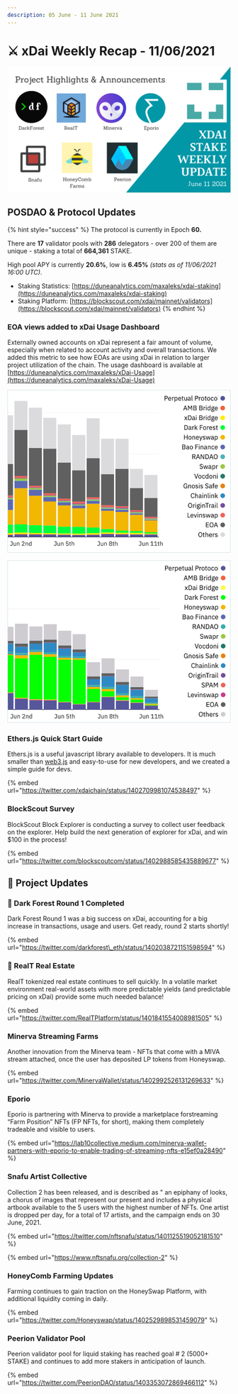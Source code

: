 ```yaml
---
description: 05 June - 11 June 2021
---
```


# ⚔️ xDai Weekly Recap - 11/06/2021

![](../../../../.gitbook/assets/green-and-black-modern-sales-marketing-presentation-1-.png)

## POSDAO & Protocol Updates

{% hint style="success" %}
The protocol is currently in Epoch **60.**  
  
There are **17** validator pools with **286** delegators - over 200 of them are unique - staking a total of **664,361** STAKE.  
  
High pool APY is currently **20.6%**, low is **6.45%** _\(stats as of 11/06/2021 16:00 UTC\)_.

* Staking Statistics: [https://duneanalytics.com/maxaleks/xdai-staking](https://duneanalytics.com/maxaleks/xdai-staking)
* Staking Platform: [https://blockscout.com/xdai/mainnet/validators](https://blockscout.com/xdai/mainnet/validators)
{% endhint %}

### EOA views added to xDai Usage Dashboard

Externally owned accounts on xDai represent a fair amount of volume, especially when related to account activity and overall transactions. We added this metric to see how EOAs are using xDai in relation to larger project utilization of the chain. The usage dashboard is available at [https://duneanalytics.com/maxaleks/xDai-Usage](https://duneanalytics.com/maxaleks/xDai-Usage)

![Active Accounts by Project/Day](../../../../.gitbook/assets/eoa-view-1%20%281%29.png)

![Transactions by Project/Day](../../../../.gitbook/assets/eoa-view-2.png)

### Ethers.js Quick Start Guide

Ethers.js is a useful javascript library available to developers. It is much smaller than [web3.js](https://web3js.readthedocs.io/en/v1.3.4/) and easy-to-use for new developers, and we created a simple guide for devs.

{% embed url="https://twitter.com/xdaichain/status/1402709981074538497" %}

### BlockScout Survey

BlockScout Block Explorer is conducting a survey to collect user feedback on the explorer. Help build the next generation of explorer for xDai, and win $100 in the process!

{% embed url="https://twitter.com/blockscoutcom/status/1402988585435889677" %}

## 🦋 Project Updates

### 📡 Dark Forest Round 1 Completed

Dark Forest Round 1 was a big success on xDai, accounting for a big increase in transactions, usage and users. Get ready, round 2 starts shortly!

{% embed url="https://twitter.com/darkforest\_eth/status/1402038721151598594" %}

### 🏡 RealT Real Estate

RealT tokenized real estate continues to sell quickly. In a volatile market environment real-world assets with more predictable yields \(and predictable pricing on xDai\) provide some much needed balance! 

{% embed url="https://twitter.com/RealTPlatform/status/1401841554008981505" %}

### Minerva Streaming Farms

Another innovation from the Minerva team -  NFTs that come with a MIVA stream attached, once the user has deposited LP tokens from Honeyswap.

{% embed url="https://twitter.com/MinervaWallet/status/1402992526131269633" %}

### Eporio

Eporio is partnering with Minerva to provide a marketplace forstreaming “Farm Position” NFTs \(FP NFTs, for short\), making them completely tradeable and visible to users.

{% embed url="https://lab10collective.medium.com/minerva-wallet-partners-with-eporio-to-enable-trading-of-streaming-nfts-e15ef0a28490" %}

### Snafu Artist Collective

Collection 2 has been released, and is described as " an epiphany of looks, a chorus of images that represent our present and includes a physical artbook available to the 5 users with the highest number of NFTs. One artist is dropped per day, for a total of 17 artists, and the campaign ends on 30 June, 2021.

{% embed url="https://twitter.com/nftsnafu/status/1401125519052181510" %}



{% embed url="https://www.nftsnafu.org/collection-2" %}



### HoneyComb Farming Updates

Farming continues to gain traction on the HoneySwap Platform, with additional liquidity coming in daily.

{% embed url="https://twitter.com/Honeyswap/status/1402529898531459079" %}

### Peerion Validator Pool

Peerion validator pool for liquid staking has reached goal \# 2 \(5000+ STAKE\) and continues to add more stakers in anticipation of launch.

{% embed url="https://twitter.com/PeerionDAO/status/1403353072869466112" %}







 



